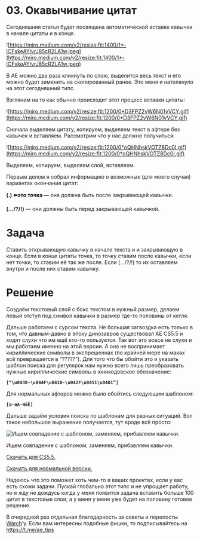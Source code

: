# 03. Окавычивание цитат

Сегодняшняя статья будет посвящена автоматической вставке кавычек в начале цитаты и в конце.

![https://miro.medium.com/v2/resize:fit:1400/1*-ICFskeAYlvrJ85cR2LA1w.jpeg](https://miro.medium.com/v2/resize:fit:1400/1*-ICFskeAYlvrJ85cR2LA1w.jpeg)

В AE можно два раза кликнуть по слою, выделится весь текст и его можно будет заменить на скопированный ранее. Это меня и натолкнуло на этот сегодняшний типс.

Взглянем на то как обычно происходит этот процесс вставки цитаты:

![https://miro.medium.com/v2/resize:fit:1200/0*D3FPZ2vW6N01vVCY.gif](https://miro.medium.com/v2/resize:fit:1200/0*D3FPZ2vW6N01vVCY.gif)

Сначала выделяем цитату, копируем, выделяем текст в афтере без кавычек и вставляем.
Рассмотрим что у нас должно получиться:

![https://miro.medium.com/v2/resize:fit:1200/0*oQHNhskVOTZ8Dc0I.gif](https://miro.medium.com/v2/resize:fit:1200/0*oQHNhskVOTZ8Dc0I.gif)

Выделяем, копируем, выделяем слой, вставляем.

Первым делом я собрал информацию о возможных (для моего случая) вариантах окончания цитат:

**(.) ⬅️это точка —** она должна быть после закрывающей кавычки.

**(…/?/!)** — они должны быть перед закрывающей кавычкой.

# **Задача**

Ставить открывающую кавычку в начале текста и и закрывающую в конце.
Если в конце цитаты точка, то точку ставим после кавычки, если нет точки, то ставим её так же после. Если (…/?/!) то их оставляем внутри и после них ставим кавычку.

# **Решение**

Создаём текстовый слой с бокс текстом в нужный размер, делаем левый отступ под символ кавычки в размер где-то половины от кегля.

Дальше работаем с сурсом текста. Не большая загвоздка есть только в том, что давным-давно в эпоху динозавров существовал AE CS5.5 и ходят слухи что им ещё кто-то пользуется. Так вот это вовсе не слухи и мы работаем именно на этой версии. А она не воспринимает кириллические символы в экспрешеннах (по крайней мере на маках всё превращается в “?????”). Для того что бы обойти это и указать шаблон поиска для регулярок нам нужно всего лишь преобразовать нужные кириллические символы в юникодовское обозначение:

**`[“\u0430-\u044F\u0410-\u042F\u0451\u0401”]`**

Для нормальных афтеров можно было обойтись следующим шаблоном:

**`[а-яА-ЯёЁ]`**

Дальше задаём условия поиска по шаблонам для разных ситуаций.
Вот такое небольшое выражение получается, тут вроде всё просто:

![Ищем совпадение с шаблоном, заменяем, прибавляем кавычки.](https://miro.medium.com/v2/resize:fit:954/0*YYYHoTxLYACrWgNJ.png)

Ищем совпадение с шаблоном, заменяем, прибавляем кавычки.

[Скачать для CS5.5.](https://gist.github.com/CodingFucking/eb6c6ab5c8fe242403fdb5ea85e28682)

[Скачать для нормальной версии.](https://gist.github.com/CodingFucking/a4af91ac6d4e7f3b02f4b80583505062)

Надеюсь что это поможет хоть чем-то в ваших проектах, если у вас есть схожи задачи. Пускай глобально этот типс и не упрощает работу, но я жду не дождусь когда у меня появится задача вставить больше 100 цитат в текстовые слои, а у меня у меня уже будет на половину готовое решение.


В очередной раз отдельная благодарность за советы и перепосты [Warch](https://t.me/Art_Warch)’у.
Если вам интересны подобные фишки, то подписывайтесь на https://t.me/ae_tips
